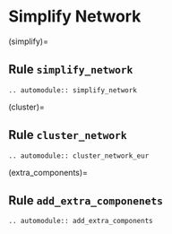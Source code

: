 # Simplify Network

(simplify)=
## Rule `simplify_network`
```{eval-rst}
.. automodule:: simplify_network
```

(cluster)=
## Rule `cluster_network`
```{eval-rst}
.. automodule:: cluster_network_eur
```

(extra_components)=
## Rule `add_extra_componenets`
```{eval-rst}
.. automodule:: add_extra_components
```
